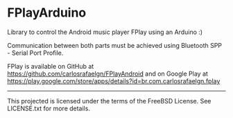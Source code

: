 FPlayArduino
============

Library to control the Android music player FPlay using an Arduino :)

Communication between both parts must be achieved using Bluetooth SPP - Serial Port Profile.

FPlay is available on GitHub at https://github.com/carlosrafaelgn/FPlayAndroid and on Google Play at https://play.google.com/store/apps/details?id=br.com.carlosrafaelgn.fplay

----

This projected is licensed under the terms of the FreeBSD License. See LICENSE.txt for more details.

